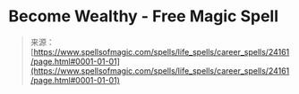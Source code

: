 <!--yml
category: 未分类
date: 2024-06-12 19:09:54
-->

# Become Wealthy - Free Magic Spell

> 来源：[https://www.spellsofmagic.com/spells/life_spells/career_spells/24161/page.html#0001-01-01](https://www.spellsofmagic.com/spells/life_spells/career_spells/24161/page.html#0001-01-01)